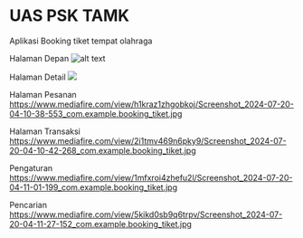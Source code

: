 # UAS PSK TAMK

Aplikasi Booking tiket tempat olahraga

Halaman Depan
![alt text](https://firebasestorage.googleapis.com/v0/b/flutter-b1.appspot.com/o/Screenshot_2024-07-20-04-09-20-859_com.example.booking_tiket.jpg)

Halaman Detail
<img src="https://www.mediafire.com/view/w8gb2w9kltm5jup/Screenshot_2024-07-20-04-09-43-064_com.example.booking_tiket.jpg/file">

Halaman Pesanan
https://www.mediafire.com/view/h1kraz1zhgobkoj/Screenshot_2024-07-20-04-10-38-553_com.example.booking_tiket.jpg

Halaman Transaksi
https://www.mediafire.com/view/2i1tmv469n6pky9/Screenshot_2024-07-20-04-10-42-268_com.example.booking_tiket.jpg

Pengaturan
https://www.mediafire.com/view/1mfxroi4zhefu2l/Screenshot_2024-07-20-04-11-01-199_com.example.booking_tiket.jpg

Pencarian
https://www.mediafire.com/view/5kikd0sb9q6trpv/Screenshot_2024-07-20-04-11-27-152_com.example.booking_tiket.jpg